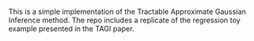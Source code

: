 This is a simple implementation of the Tractable Approximate Gaussian Inference method. The repo includes a replicate of the regression toy example presented in the TAGI paper.
